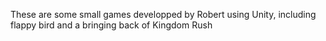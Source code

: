These are some small games developped by Robert using Unity, including flappy bird and a bringing back of Kingdom Rush
